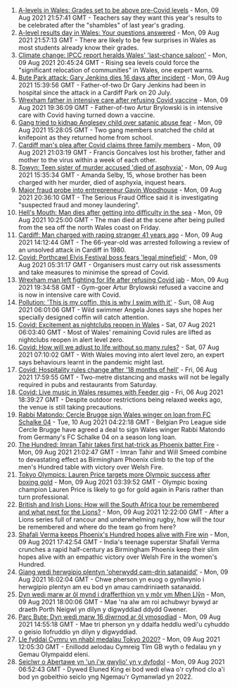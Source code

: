 1. [A-levels in Wales: Grades set to be above pre-Covid levels](https://www.bbc.co.uk/news/uk-wales-58148512) - Mon, 09 Aug 2021 21:57:41 GMT - Teachers say they want this year's results to be celebrated after the "shambles" of last year's grading.
2. [A-level results day in Wales: Your questions answered](https://www.bbc.co.uk/news/uk-wales-58149400) - Mon, 09 Aug 2021 21:57:13 GMT - There are likely to be few surprises in Wales as most students already know their grades.
3. [Climate change: IPCC report heralds Wales' 'last-chance saloon'](https://www.bbc.co.uk/news/uk-wales-58146128) - Mon, 09 Aug 2021 20:45:24 GMT - Rising sea levels could force the "significant relocation of communities" in Wales, one expert warns.
4. [Bute Park attack: Gary Jenkins dies 16 days after incident](https://www.bbc.co.uk/news/uk-wales-58146759) - Mon, 09 Aug 2021 15:39:56 GMT - Father-of-two Dr Gary Jenkins had been in hospital since the attack in a Cardiff Park on 20 July.
5. [Wrexham father in intensive care after refusing Covid vaccine](https://www.bbc.co.uk/news/uk-wales-58150247) - Mon, 09 Aug 2021 19:36:09 GMT - Father-of-two Artur Brylowski is in intensive care with Covid having turned down a vaccine.
6. [Gang tried to kidnap Anglesey child over satanic abuse fear](https://www.bbc.co.uk/news/uk-wales-57941016) - Mon, 09 Aug 2021 15:28:05 GMT - Two gang members snatched the child at knifepoint as they returned home from school.
7. [Cardiff man's plea after Covid claims three family members](https://www.bbc.co.uk/news/uk-wales-58153416) - Mon, 09 Aug 2021 21:03:19 GMT - Francis Goncalves lost his brother, father and mother to the virus within a week of each other.
8. [Towyn: Teen sister of murder accused 'died of asphyxia'](https://www.bbc.co.uk/news/uk-wales-58149304) - Mon, 09 Aug 2021 15:35:34 GMT - Amanda Selby, 15, whose brother has been charged with her murder, died of asphyxia, inquest hears.
9. [Major fraud probe into entrepreneur Gavin Woodhouse](https://www.bbc.co.uk/news/uk-wales-58152397) - Mon, 09 Aug 2021 20:36:10 GMT - The Serious Fraud Office said it is investigating "suspected fraud and money laundering".
10. [Hell's Mouth: Man dies after getting into difficulty in the sea](https://www.bbc.co.uk/news/uk-wales-58124059) - Mon, 09 Aug 2021 10:25:00 GMT - The man died at the scene after being pulled from the sea off the north Wales coast on Friday.
11. [Cardiff: Man charged with raping stranger 41 years ago](https://www.bbc.co.uk/news/uk-wales-58149303) - Mon, 09 Aug 2021 14:12:44 GMT - The 66-year-old was arrested following a review of an unsolved attack in Cardiff in 1980.
12. [Covid: Porthcawl Elvis Festival boss fears 'legal minefield'](https://www.bbc.co.uk/news/uk-wales-58139154) - Mon, 09 Aug 2021 05:31:17 GMT - Organisers must carry out risk assessments and take measures to minimise the spread of Covid.
13. [Wrexham man left fighting for life after refusing Covid jab](https://www.bbc.co.uk/news/uk-wales-58152826) - Mon, 09 Aug 2021 19:34:58 GMT - Gym-goer Artur Brylowski refused a vaccine and is now in intensive care with Covid.
14. [Pollution: 'This is my coffin, this is why I swim with it'](https://www.bbc.co.uk/news/uk-wales-58023181) - Sun, 08 Aug 2021 06:01:06 GMT - Wild swimmer Angela Jones says she hopes her specially designed coffin will catch attention.
15. [Covid: Excitement as nightclubs reopen in Wales](https://www.bbc.co.uk/news/uk-wales-58123120) - Sat, 07 Aug 2021 06:03:40 GMT - Most of Wales' remaining Covid rules are lifted as nightclubs reopen in alert level zero.
16. [Covid: How will we adjust to life without so many rules?](https://www.bbc.co.uk/news/uk-wales-58121667) - Sat, 07 Aug 2021 07:10:02 GMT - With Wales moving into alert level zero, an expert says behaviours learnt in the pandemic might last.
17. [Covid: Hospitality rules change after '18 months of hell'](https://www.bbc.co.uk/news/uk-wales-58122602) - Fri, 06 Aug 2021 17:59:55 GMT - Two-metre distancing and masks will not be legally required in pubs and restaurants from Saturday.
18. [Covid: Live music in Wales resumes with Feeder gig](https://www.bbc.co.uk/news/uk-wales-58122607) - Fri, 06 Aug 2021 18:39:27 GMT - Despite outdoor restrictions being relaxed weeks ago, the venue is still taking precautions.
19. [Rabbi Matondo: Cercle Brugge sign Wales winger on loan from FC Schalke 04](https://www.bbc.co.uk/sport/football/58155396) - Tue, 10 Aug 2021 04:22:18 GMT - Belgian Pro League side Cercle Brugge have agreed a deal to sign Wales winger Rabbi Matondo from Germany's FC Schalke 04 on a season long loan.
20. [The Hundred: Imran Tahir takes first hat-trick as Phoenix batter Fire](https://www.bbc.co.uk/sport/cricket/58152649) - Mon, 09 Aug 2021 21:02:47 GMT - Imran Tahir and Will Smeed combine to devastating effect as Birmingham Phoenix climb to the top of the men's Hundred table with victory over Welsh Fire.
21. [Tokyo Olympics: Lauren Price targets more Olympic success after boxing gold](https://www.bbc.co.uk/sport/olympics/58140662) - Mon, 09 Aug 2021 03:39:52 GMT - Olympic boxing champion Lauren Price is likely to go for gold again in Paris rather than turn professional.
22. [British and Irish Lions: How will the South Africa tour be remembered and what next for the Lions?](https://www.bbc.co.uk/sport/rugby-union/58146218) - Mon, 09 Aug 2021 12:22:00 GMT - After a Lions series full of rancour and underwhelming rugby, how will the tour be remembered and where do the team go from here?
23. [Shafali Verma keeps Phoenix's Hundred hopes alive with Fire win](https://www.bbc.co.uk/sport/cricket/58151422) - Mon, 09 Aug 2021 17:42:54 GMT - India's teenage superstar Shafali Verma crunches a rapid half-century as Birmingham Phoenix keep their slim hopes alive with an empathic victory over Welsh Fire in the women's Hundred.
24. [Giang wedi herwgipio plentyn 'oherwydd cam-drin satanaidd'](https://www.bbc.co.uk/newyddion/58146737) - Mon, 09 Aug 2021 16:02:04 GMT - Chwe pherson yn euog o gynllwynio i herwgipio plentyn am eu bod yn amau camdriniaeth satanaidd.
25. [Dyn wedi marw ar ôl mynd i drafferthion yn y môr ym Mhen Llŷn](https://www.bbc.co.uk/newyddion/58118178) - Mon, 09 Aug 2021 18:00:06 GMT - Mae 'na alw am roi achubwyr bywyd ar draeth Porth Neigwl yn dilyn y digwyddiad ddydd Gwener.
26. [Parc Bute: Dyn wedi marw 16 diwrnod ar ôl ymosodiad](https://www.bbc.co.uk/newyddion/58145696) - Mon, 09 Aug 2021 14:55:18 GMT - Mae tri pherson yn y ddalfa heddlu wedi'u cyhuddo o geisio llofruddio yn dilyn y digwyddiad.
27. [Lle fyddai Cymru yn nhabl medalau Tokyo 2020?](https://www.bbc.co.uk/newyddion/58144971) - Mon, 09 Aug 2021 12:05:30 GMT - Enillodd aelodau Cymreig Tîm GB wyth o fedalau yn y Gemau Olympaidd eleni.
28. [Seiclwr o Abertawe yn 'un i'w gwylio' yn y dyfodol](https://www.bbc.co.uk/newyddion/58139612) - Mon, 09 Aug 2021 06:52:43 GMT - Dywed Eluned King ei bod wedi elwa o'r cyfnod clo a'i bod yn gobeithio seiclo yng Ngemau'r Gymanwlad yn 2022.

